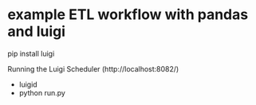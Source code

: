 # example ETL workflow with pandas and luigi

pip install luigi

Running the Luigi Scheduler (http://localhost:8082/)
- luigid 
- python run.py